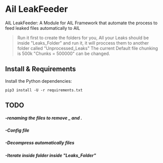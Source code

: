 # Ail LeakFeeder
AIL LeakFeeder: A Module for AIL Framework that automate the process to feed leaked files automatically to AIL

>Run it first to create the folders for you, All your Leaks should be inside "Leaks_Folder" and run it, it will proccess them to another folder called "Unprocessed_Leaks"
> The current Default file chunking is 500k "Chunks = 500000" can be changed.

## Install & Requirements

Install the Python dependencies:

```
pip3 install -U -r requirements.txt
```

## TODO
##### -renaming the files to remove _ and .
##### -Config file
##### -Decompress automatically files
##### -Iterate inside folder inside "Leaks_Folder"
